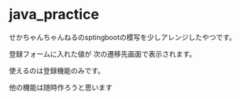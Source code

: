 # java_practice

せかちゃんちゃんねるのsptingbootの模写を少しアレンジしたやつです。

登録フォームに入れた値が
次の遷移先画面で表示されます。

使えるのは登録機能のみです。

他の機能は随時作ろうと思います
